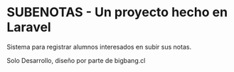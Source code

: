 # SUBENOTAS - Un proyecto hecho en Laravel

Sistema para registrar alumnos interesados en subir sus notas.

Solo Desarrollo, diseño por parte de bigbang.cl